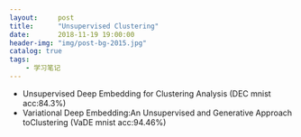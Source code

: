 ```yaml
---
layout:     post
title:      "Unsupervised Clustering"
date:       2018-11-19 19:00:00
header-img: "img/post-bg-2015.jpg"
catalog: true
tags:
    - 学习笔记
---
```



- Unsupervised Deep Embedding for Clustering Analysis (DEC mnist acc:84.3%)
- Variational Deep Embedding:An Unsupervised and Generative Approach toClustering (VaDE mnist acc:94.46%)
